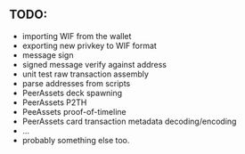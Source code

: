 ## TODO:

* importing WIF from the wallet
* exporting new privkey to WIF format
* message sign
* signed message verify against address
* unit test raw transaction assembly
* parse addresses from scripts
* PeerAssets deck spawning
* PeerAssets P2TH
* PeeAssets proof-of-timeline
* PeerAssets card transaction metadata decoding/encoding
* ...
* probably something else too.